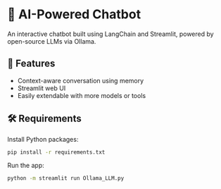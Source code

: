 # 🧠 AI-Powered Chatbot

An interactive chatbot built using LangChain and Streamlit, powered by open-source LLMs via Ollama.

## 🚀 Features
- Context-aware conversation using memory
- Streamlit web UI
- Easily extendable with more models or tools

## 🛠️ Requirements

Install Python packages:
```bash
pip install -r requirements.txt
```
Run the app:
```bash
python -m streamlit run Ollama_LLM.py
```